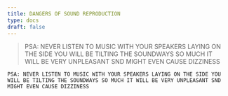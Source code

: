 ```yaml
---
title: DANGERS OF SOUND REPRODUCTION
type: docs
draft: false
---
```


> PSA: NEVER LISTEN TO MUSIC WITH YOUR SPEAKERS LAYING ON THE SIDE YOU WILL BE TILTING THE SOUNDWAYS SO MUCH IT WILL BE VERY UNPLEASANT SND MIGHT EVEN CAUSE DIZZINESS

```plaintext {filename="Copy to clipboard"}
PSA: NEVER LISTEN TO MUSIC WITH YOUR SPEAKERS LAYING ON THE SIDE YOU WILL BE TILTING THE SOUNDWAYS SO MUCH IT WILL BE VERY UNPLEASANT SND MIGHT EVEN CAUSE DIZZINESS
```
